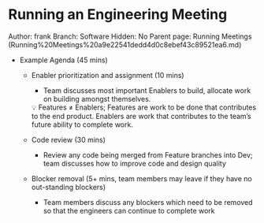 # Running an Engineering Meeting

Author: frank
Branch: Software
Hidden: No
Parent page: Running Meetings (Running%20Meetings%20a9e22541dedd4d0c8ebef43c89521ea6.md)

- Example Agenda (45 mins)
    - Enabler prioritization and assignment (10 mins)
        - Team discusses most important Enablers to build, allocate work on building amongst themselves.
        
        <aside>
        💡 Features ≠ Enablers; Features are work to be done that contributes to the end product. Enablers are work that contributes to the team’s future ability to complete work.
        
        </aside>
        
    - Code review (30 mins)
        - Review any code being merged from Feature branches into Dev; team discusses how to improve code and design quality
    - Blocker removal (5+ mins, team members may leave if they have no out-standing blockers)
        - Team members discuss any blockers which need to be removed so that the engineers can continue to complete work